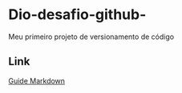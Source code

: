 # Dio-desafio-github-
Meu primeiro projeto de versionamento de código

## Link
[Guide Markdown](https://www.markdownguide.org/)
